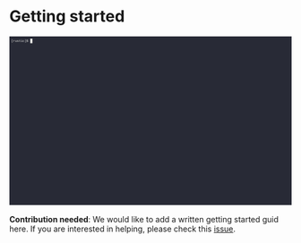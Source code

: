 # Getting started

![rustic getting started](https://raw.githubusercontent.com/rustic-rs/assets/main/getting_started/gettingstarted.gif)

**Contribution needed**: We would like to add a written getting started guid
here. If you are interested in helping, please check this
[issue](https://github.com/rustic-rs/docs/issues/2).
